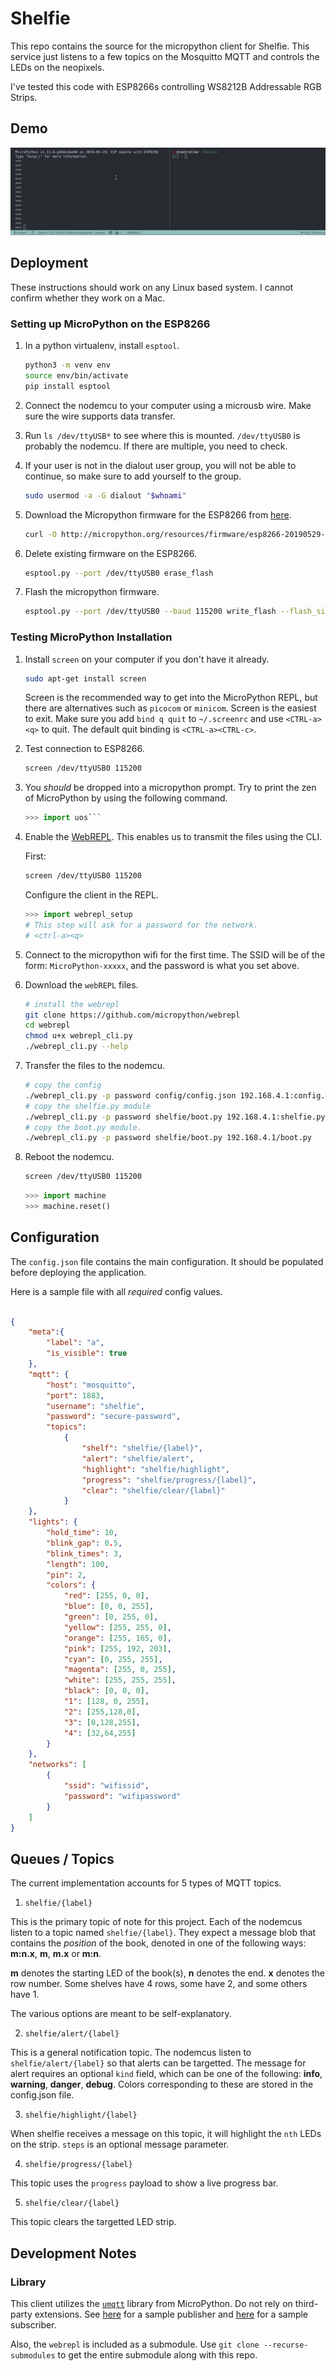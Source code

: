# Shelfie

This repo contains the source for the micropython client for Shelfie. This
service just listens to a few topics on the Mosquitto MQTT and controls the
LEDs on the neopixels.

I've tested this code with ESP8266s controlling WS8212B Addressable RGB Strips.

## Demo

![Demo Gif](https://raw.githubusercontent.com/bookshelfie/shelfie-micropython/master/docs/static/images/mqtt-demo.gif)

## Deployment

These instructions should work on any Linux based system. I cannot confirm whether they work on a Mac.

### Setting up MicroPython on the ESP8266

1. In a python virtualenv, install `esptool`.

    ``` bash
    python3 -m venv env
    source env/bin/activate
    pip install esptool
    ```

2. Connect the nodemcu to your computer using a microusb wire. Make sure the wire supports data transfer.

3. Run `ls /dev/ttyUSB*` to see where this is mounted. `/dev/ttyUSB0` is probably the nodemcu. If there are multiple, you need to check.

4. If your user is not in the dialout user group, you will not be able to continue, so make sure to add yourself to the group.

    ```bash
    sudo usermod -a -G dialout "$whoami"
    ```

5. Download the Micropython firmware for the ESP8266 from [here](http://micropython.org/download#esp8266).

    ```bash
    curl -O http://micropython.org/resources/firmware/esp8266-20190529-v1.11.bin
    ```

6. Delete existing firmware on the ESP8266.

    ```bash
    esptool.py --port /dev/ttyUSB0 erase_flash
    ```

7. Flash the micropython firmware.

    ```bash
    esptool.py --port /dev/ttyUSB0 --baud 115200 write_flash --flash_size=detect 0 esp8266-20190529-v1.11.bin
    ```

### Testing MicroPython Installation

1. Install `screen` on your computer if you don't have it already.

    ```bash
    sudo apt-get install screen
    ```
    Screen is the recommended way to get into the MicroPython REPL, but there
    are alternatives such as `picocom` or `minicom`. Screen is the easiest to exit.
    Make sure you add `bind q quit` to `~/.screenrc` and use `<CTRL-a><q>` to quit.
    The default quit binding is `<CTRL-a><CTRL-c>`.
2. Test connection to ESP8266.
    ```bash
    screen /dev/ttyUSB0 115200
    ```

3. You *should* be dropped into a micropython prompt. Try to print the zen of MicroPython by using the following command.

    ```python
    >>> import uos```

4. Enable the [WebREPL](http://micropython.org/webrepl/). This enables us to transmit the files using the CLI.

    First:
    ```bash
    screen /dev/ttyUSB0 115200
    ```
    Configure the client in the REPL.
    ```python
    >>> import webrepl_setup
    # This step will ask for a password for the network.
    # <ctrl-a><q>
    ```

5. Connect to the micropython wifi for the first time. The SSID will be of the form: `MicroPython-xxxxx`, and the password is what you set above.

6. Download the `webREPL` files.
    ```bash
    # install the webrepl
    git clone https://github.com/micropython/webrepl
    cd webrepl
    chmod u+x webrepl_cli.py
    ./webrepl_cli.py --help
    ```
7. Transfer the files to the nodemcu.
    ```bash
    # copy the config
    ./webrepl_cli.py -p password config/config.json 192.168.4.1:config.json
    # copy the shelfie.py module
    ./webrepl_cli.py -p password shelfie/boot.py 192.168.4.1:shelfie.py
    # copy the boot.py module.
    ./webrepl_cli.py -p password shelfie/boot.py 192.168.4.1/boot.py
    ```
8. Reboot the nodemcu.
    ```bash
    screen /dev/ttyUSB0 115200
    ```

    ```python
    >>> import machine
    >>> machine.reset()
    ```

## Configuration

The `config.json` file contains the main configuration. It should be populated
before deploying the application.

Here is a sample file with all *required* config values.

```json

{
    "meta":{
        "label": "a",
        "is_visible": true
    },
    "mqtt": {
        "host": "mosquitto",
        "port": 1883,
        "username": "shelfie",
        "password": "secure-password",
        "topics":
            {
                "shelf": "shelfie/{label}",
                "alert": "shelfie/alert",
                "highlight": "shelfie/highlight",
                "progress": "shelfie/progress/{label}",
                "clear": "shelfie/clear/{label}"
            }
    },
    "lights": {
        "hold_time": 10,
        "blink_gap": 0.5,
        "blink_times": 3,
        "length": 100,
        "pin": 2,
        "colors": {
            "red": [255, 0, 0],
            "blue": [0, 0, 255],
            "green": [0, 255, 0],
            "yellow": [255, 255, 0],
            "orange": [255, 165, 0],
            "pink": [255, 192, 203],
            "cyan": [0, 255, 255],
            "magenta": [255, 0, 255],
            "white": [255, 255, 255],
            "black": [0, 0, 0],
            "1": [128, 0, 255],
            "2": [255,128,0],
            "3": [0,128,255],
            "4": [32,64,255]
        }
    },
    "networks": [
        {
            "ssid": "wifissid",
            "password": "wifipassword"
        }
    ]
}

```

## Queues / Topics

The current implementation accounts for 5 types of MQTT topics.

1. `shelfie/{label}`

This is the primary topic of note for this project. Each of the
nodemcus listen to a topic named `shelfie/{label}`. They expect
a message blob that contains the *position* of the book, denoted
in one of the following ways: **m:n.x**, **m**, **m.x** or **m:n**.

**m** denotes the starting LED of the book(s), **n** denotes the
end. **x** denotes the row number. Some shelves have 4 rows, some
have 2, and some others have 1.

The various options are meant to be self-explanatory.

2. `shelfie/alert/{label}`

This is a general notification topic. The nodemcus listen to
`shelfie/alert/{label}` so that alerts can be targetted.
The message for alert requires an optional `kind`
field, which can be one of the following: **info**, **warning**,
**danger**, **debug**. Colors corresponding to these are stored
in the config.json file.

3. `shelfie/highlight/{label}`

When shelfie receives a message on this topic, it will highlight the `nth` LEDs on the strip. `steps` is an optional message parameter.

4. `shelfie/progress/{label}`

This topic uses the `progress` payload to show a live progress bar.

5. `shelfie/clear/{label}`

This topic clears the targetted LED strip.


## Development Notes

### Library

This client utilizes the [`umqtt`](https://github.com/micropython/micropython-lib/tree/master/umqtt.simple) library from MicroPython. Do not rely on third-party extensions. See [here](https://github.com/micropython/micropython-lib/blob/master/umqtt.simple/example_pub.py) for a sample publisher and [here](https://github.com/micropython/micropython-lib/blob/master/umqtt.simple/example_sub.py) for a sample subscriber.


Also, the `webrepl` is included as a submodule. Use `git clone --recurse-submodules` to get the entire submodule along with
this repo.
